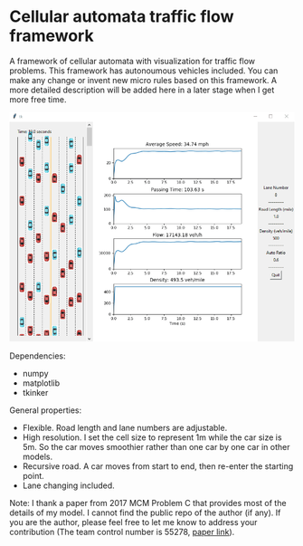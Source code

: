 # Cellular automata traffic flow framework

A framework of cellular automata with visualization for traffic flow problems. This framework has autonoumous vehicles included. You can make any change or invent new micro rules based on this framework. A more detailed description will be added here in a later stage when I get more free time.


<img src="image/demo.gif" width="600">


Dependencies:
- numpy
- matplotlib
- tkinker

General properties:
- Flexible. Road length and lane numbers are adjustable.
- High resolution. I set the cell size to represent 1m while the car size is 5m. So the car moves smoothier rather than one car by one car in other models.
- Recursive road. A car moves from start to end, then re-enter the starting point.
- Lane changing included.

Note: I thank a paper from 2017 MCM Problem C that provides most of the details of my model. I cannot find the public repo of the author (if any). If you are the author, please feel free to let me know to address your contribution (The team control number is 55278, [paper link](https://myhome.spu.edu/lauw/MCM/4725%20Case%20Studies/2017%20Problem%20C%20Co-op/Co-op02.pdf)).


